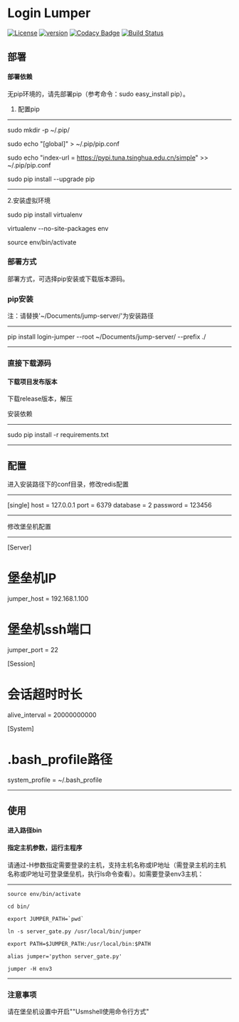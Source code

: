 # Login Lumper

[![License](https://img.shields.io/badge/License-Apache%202.0-blue.svg)](http://github.com/hhyo/archery/blob/master/LICENSE)
[![version](https://img.shields.io/badge/python-3.7.5-blue.svg)](https://www.python.org/downloads/release/python-375/)
[![Codacy Badge](https://api.codacy.com/project/badge/Grade/5c735378085b404caf09a441238ad034)](https://www.codacy.com/manual/sunnywalden/login-jumper?utm_source=github.com&amp;utm_medium=referral&amp;utm_content=sunnywalden/login-jumper&amp;utm_campaign=Badge_Grade)
[![Build Status](https://travis-ci.org/sunnywalden/login-jumper.svg?branch=master)](https://travis-ci.org/sunnywalden/login-jumper)

## 部署

#### 部署依赖

无pip环境的，请先部署pip（参考命令：sudo easy_install pip）。

1. 配置pip

---

sudo mkdir -p ~/.pip/
        
sudo echo "[global]" > ~/.pip/pip.conf
    
sudo echo "index-url = https://pypi.tuna.tsinghua.edu.cn/simple" >> ~/.pip/pip.conf

sudo pip install --upgrade pip

---

2.安装虚拟环境

sudo pip install virtualenv

virtualenv --no-site-packages env

source env/bin/activate

### 部署方式 

部署方式，可选择pip安装或下载版本源码。

### pip安装

注：请替换'~/Documents/jump-server/'为安装路径

---

pip install login-jumper --root ~/Documents/jump-server/ --prefix ./

---

### 直接下载源码

#### 下载项目发布版本

下载release版本，解压

安装依赖

---

sudo pip install -r requirements.txt

---


## 配置

进入安装路径下的conf目录，修改redis配置

---

[single]
host = 127.0.0.1
port = 6379
database = 2
password = 123456

---

修改堡垒机配置

---

[Server]
# 堡垒机IP
jumper_host = 192.168.1.100
# 堡垒机ssh端口
jumper_port = 22

[Session]
# 会话超时时长
alive_interval = 20000000000

[System]
# .bash_profile路径
system_profile = ~/.bash_profile

---

## 使用

#### 进入路径bin

#### 指定主机参数，运行主程序

请通过-H参数指定需要登录的主机，支持主机名称或IP地址（需登录主机的主机名称或IP地址可登录堡垒机，执行ls命令查看）。如需要登录env3主机：

---
    source env/bin/activate
    
    cd bin/
    
    export JUMPER_PATH=`pwd`
    
    ln -s server_gate.py /usr/local/bin/jumper
    
    export PATH=$JUMPER_PATH:/usr/local/bin:$PATH

    alias jumper='python server_gate.py'
    
    jumper -H env3

---


### 注意事项

请在堡垒机设置中开启""Usmshell使用命令行方式"

